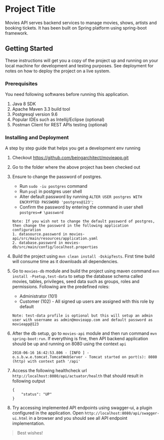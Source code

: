 # Project Title

Movies API serves backend services to manage movies, shows, artists and booking tickets. It has been built on Spring platform using spring-boot framework.

## Getting Started

These instructions will get you a copy of the project up and running on your local machine for development and testing purposes. See deployment for notes on how to deploy the project on a live system.

### Prerequisites

You need following softwares before running this application.

1. Java 8 SDK
2. Apache Maven 3.3 build tool
3. Postgresql version 9.6
4. Popular IDEs such as Intellij/Eclipse (optional)
5. Postman Client for REST APIs testing (optional)

### Installing and Deployment

A step by step guide that helps you get a development env running

1. Checkout https://github.com/beingarchitect/movieapp.git
2. Go to the folder where the above project has been checked out
3. Ensure to change the password of postgres.
   - Run `sudo -iu postgres` command
   - Run `psql` in postgres user shell
   - Alter default password by running `ALTER USER postgres WITH ENCRYPTED PASSWORD 'postgres@123'`;
   - Confirm the password by entering the command in user shell `postgres=# \password`

    ```##
    Note: If you wish not to change the default password of postgres, then change the password in the following application
    configuration
   1. datasource.password in movies-api/src/main/resources/application.yaml
   2. database.password in movies-db/src/main/config/localhost.properties
   ```
4. Build the project using `mvn clean install -DskipTests`. First time build will consume time as it downloads all dependencies.
5. Go to `movies-db` module and build the project using maven command `mvn install -Psetup,test-data` to setup the database schema called movies, tables, privileges, seed data such as groups, roles and permissions.
Following are the predefined roles:
   - Administrator (101)
   - Customer (102) - All signed up users are assigned with this role by default

    ```
    Note: test-data profile is optional but this will setup an admin user with username as admin@movieapp.com and default password as movieapp@123
    ```

6. After the db setup, go to `movies-api` module and then run command `mvn spring-boot:run`. If everything is fine, then API backend
application should be up and running on 8080 using the context `api`

    ```
    2018-06-16 16:42:53.806 - [INFO ] - o.s.b.w.e.tomcat.TomcatWebServer - Tomcat started on port(s): 8080 (http) with context path '/api'
    ```

7. Access the following healthcheck url `http://localhost:8080/api/actuator/health` that should result in following
output

    ```
    {
        "status": "UP"
    }
    ```

8. Try accessing implemented API endpoints using swagger-ui, a plugin configured in the application.
Open `http://localhost:8080/api/swagger-ui.html` in a browser and you should see all API endpoint implementation.

> Best wishes!
